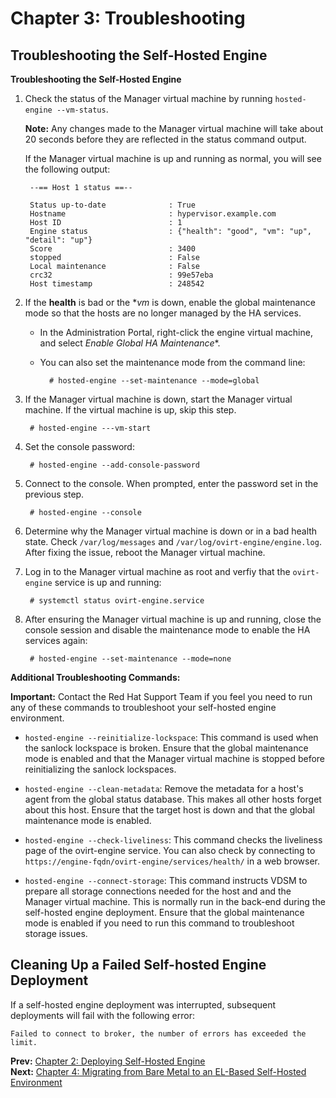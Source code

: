# Chapter 3: Troubleshooting

## Troubleshooting the Self-Hosted Engine

**Troubleshooting the Self-Hosted Engine**

1. Check the status of the Manager virtual machine by running `hosted-engine --vm-status`.

    **Note:** Any changes made to the Manager virtual machine will take about 20 seconds before they are reflected in the status command output.

    If the Manager virtual machine is up and running as normal, you will see the following output:

        --== Host 1 status ==--

        Status up-to-date              : True
        Hostname                       : hypervisor.example.com
        Host ID                        : 1
        Engine status                  : {"health": "good", "vm": "up", "detail": "up"}
        Score                          : 3400
        stopped                        : False
        Local maintenance              : False
        crc32                          : 99e57eba
        Host timestamp                 : 248542

2. If the **health** is bad or the **vm* is down, enable the global maintenance mode so that the hosts are no longer managed by the HA services.

    * In the Administration Portal, right-click the engine virtual machine, and select *Enable Global HA Maintenance**.

    * You can also set the maintenance mode from the command line:

            # hosted-engine --set-maintenance --mode=global

3. If the Manager virtual machine is down, start the Manager virtual machine. If the virtual machine is up, skip this step.

        # hosted-engine ---vm-start

4. Set the console password:

        # hosted-engine --add-console-password

5. Connect to the console. When prompted, enter the password set in the previous step.

        # hosted-engine --console

6. Determine why the Manager virtual machine is down or in a bad health state. Check `/var/log/messages` and `/var/log/ovirt-engine/engine.log`. After fixing the issue, reboot the Manager virtual machine.

7. Log in to the Manager virtual machine as root and verfiy that the `ovirt-engine` service is up and running:

        # systemctl status ovirt-engine.service

8. After ensuring the Manager virtual machine is up and running, close the console session and disable the maintenance mode to enable the HA services again:

        # hosted-engine --set-maintenance --mode=none

**Additional Troubleshooting Commands:**

**Important:** Contact the Red Hat Support Team if you feel you need to run any of these commands to troubleshoot your self-hosted engine environment.

* `hosted-engine --reinitialize-lockspace`: This command is used when the sanlock lockspace is broken. Ensure that the global maintenance mode is enabled and that the Manager virtual machine is stopped before reinitializing the sanlock lockspaces.

* `hosted-engine --clean-metadata`: Remove the metadata for a host's agent from the global status database. This makes all other hosts forget about this host. Ensure that the target host is down and that the global maintenance mode is enabled.

* `hosted-engine --check-liveliness`: This command checks the liveliness page of the ovirt-engine service. You can also check by connecting to `https://engine-fqdn/ovirt-engine/services/health/` in a web browser.

* `hosted-engine --connect-storage`: This command instructs VDSM to prepare all storage connections needed for the host and and the Manager virtual machine. This is normally run in the back-end during the self-hosted engine deployment. Ensure that the global maintenance mode is enabled if you need to run this command to troubleshoot storage issues.

## Cleaning Up a Failed Self-hosted Engine Deployment

If a self-hosted engine deployment was interrupted, subsequent deployments will fail with the following error:

    Failed to connect to broker, the number of errors has exceeded the limit.

**Prev:** [Chapter 2: Deploying Self-Hosted Engine](../chap-Deploying_Self-Hosted_Engine) <br>
**Next:** [Chapter 4: Migrating from Bare Metal to an EL-Based Self-Hosted Environment](../chap-Migrating_from_Bare_Metal_to_an_EL-Based_Self-Hosted_Environment)
